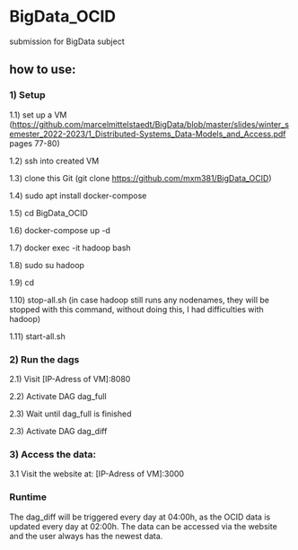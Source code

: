 # BigData_OCID
submission for BigData subject

## how to use:

### 1) Setup

1.1) set up a VM (https://github.com/marcelmittelstaedt/BigData/blob/master/slides/winter_semester_2022-2023/1_Distributed-Systems_Data-Models_and_Access.pdf pages 77-80)

1.2) ssh into created VM

1.3) clone this Git (git clone https://github.com/mxm381/BigData_OCID)

1.4) sudo apt install docker-compose

1.5) cd BigData_OCID

1.6) docker-compose up -d

1.7) docker exec -it hadoop bash

1.8) sudo su hadoop

1.9) cd

1.10) stop-all.sh (in case hadoop still runs any nodenames, they will be stopped with this command, without doing this, I had difficulties with hadoop)

1.11) start-all.sh

### 2) Run the dags

2.1) Visit [IP-Adress of VM]:8080

2.2) Activate DAG dag_full

2.3) Wait until dag_full is finished

2.3) Activate DAG dag_diff

### 3) Access the data: 

3.1 Visit the website at: [IP-Adress of VM]:3000


### Runtime

The dag_diff will be triggered every day at 04:00h, as the OCID data is updated every day at 02:00h.
The data can be accessed via the website and the user always has the newest data.
